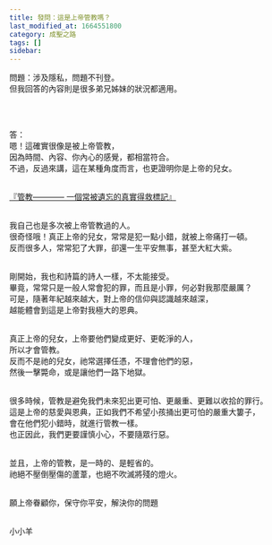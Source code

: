 ```yaml
---
title: 發問：這是上帝管教嗎？
last_modified_at: 1664551800
category: 成聖之路
tags: []
sidebar: 
---
```


<p>問題：涉及隱私，問題不刊登。<br/>
但我回答的內容則是很多弟兄姊妹的狀況都適用。</p>
<p> </p>
<p><br/>
答：<br/>
嗯！這確實很像是被上帝管教，<br/>
因為時間、內容、你內心的感覺，都相當符合。<br/>
不過，反過來講，這在某種角度而言，也更證明你是上帝的兒女。<br/>
 </p>
<p><a href="
/posts/269193520">『管教———— 一個常被遺忘的真實得救標記』</a><br/>
 </p>
<p>我自己也是多次被上帝管教過的人。<br/>
很奇怪哦！真正上帝的兒女，常常是犯一點小錯，就被上帝痛打一頓。<br/>
反而很多人，常常犯了大罪，卻還一生平安無事，甚至大紅大紫。<br/>
 </p>
<p>剛開始，我也和詩篇的詩人一樣，不太能接受。<br/>
畢竟，常常只是一般人常會犯的罪，而且是小罪，何必對我那麼嚴厲？<br/>
可是，隨著年紀越來越大，對上帝的信仰與認識越來越深，<br/>
越能體會到這是上帝對我極大的恩典。<br/>
 </p>
<p>真正上帝的兒女，上帝要他們變成更好、更乾淨的人，<br/>
所以才會管教。<br/>
反而不是祂的兒女，祂常選擇任憑，不理會他們的惡，<br/>
然後一擊斃命，或是讓他們一路下地獄。</p>
<p><br/>
很多時候，管教是避免我們未來犯出更可怕、更嚴重、更難以收拾的罪行。<br/>
這是上帝的慈愛與恩典，正如我們不希望小孩捅出更可怕的嚴重大簍子，<br/>
會在他們犯小錯時，就進行管教一樣。<br/>
也正因此，我們更要謹慎小心，不要隨眾行惡。</p>
<p><br/>
並且，上帝的管教，是一時的、是輕省的。<br/>
祂絕不壓倒壓傷的蘆葦，也絕不吹滅將殘的燈火。<br/>
 </p>
<p>願上帝眷顧你，保守你平安，解決你的問題</p>
<p><br/>
小小羊</p>
